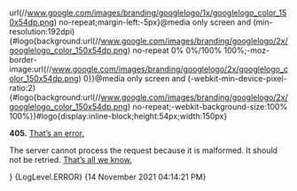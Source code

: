 url(//www.google.com/images/branding/googlelogo/1x/googlelogo_color_150x54dp.png) no-repeat;margin-left:-5px}@media only screen and (min-resolution:192dpi){#logo{background:url(//www.google.com/images/branding/googlelogo/2x/googlelogo_color_150x54dp.png) no-repeat 0% 0%/100% 100%;-moz-border-image:url(//www.google.com/images/branding/googlelogo/2x/googlelogo_color_150x54dp.png) 0}}@media only screen and (-webkit-min-device-pixel-ratio:2){#logo{background:url(//www.google.com/images/branding/googlelogo/2x/googlelogo_color_150x54dp.png) no-repeat;-webkit-background-size:100% 100%}}#logo{display:inline-block;height:54px;width:150px}</style><main id="af-error-container" role="main"><a href=//www.google.com><span id=logo aria-label=Google role=img></span></a><p><b>405.</b> <ins>That’s an error.</ins><p>The server cannot process the request because it is malformed. It should not be retried. <ins>That’s all we know.</ins></main>} {LogLevel.ERROR} {14 November 2021 04:14:21 PM} 
